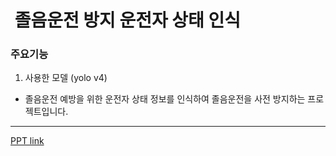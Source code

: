 #  졸음운전 방지 운전자 상태 인식

### 주요기능
1. 사용한 모델 (yolo v4)
- 졸음운전 예방을 위한 운전자 상태 정보를 인식하여 졸음운전을 사전 방지하는 프로젝트입니다.
---
[PPT link](https://github.com/YoonSoM/Portfolio/tree/main/Safe_driving/PPT)
